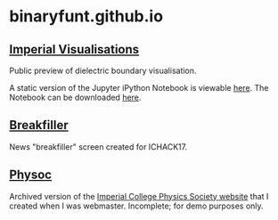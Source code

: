 # binaryfunt.github.io

## [Imperial Visualisations](https://binaryfunt.github.io/imperial-visualisations/dielectric-boundary.html)

Public preview of dielectric boundary visualisation.

A static version of the Jupyter iPython Notebook is viewable [here](https://nbviewer.jupyter.org/urls/binaryfunt.github.io/imperial-visualisations/notebook/boundaries.ipynb?flush_cache=true). The Notebook can be downloaded [here](https://binaryfunt.github.io/imperial-visualisations/notebook/boundaries.ipynb).

## [Breakfiller](https://binaryfunt.github.io/breakfiller/index.html)

News "breakfiller" screen created for ICHACK17.

## [Physoc](https://binaryfunt.github.io/physoc/index.html)

Archived version of the [Imperial College Physics Society website](https://physoc.co.uk) that I created when I was webmaster. Incomplete; for demo purposes only.
